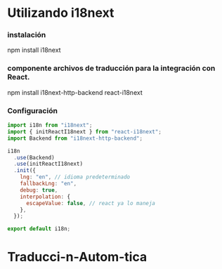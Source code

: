 # Utilizando i18next

### instalación

npm install i18next

### componente archivos de traducción para la integración con React.

npm install i18next-http-backend react-i18next

### Configuración

```js
import i18n from "i18next";
import { initReactI18next } from "react-i18next";
import Backend from "i18next-http-backend";

i18n
  .use(Backend)
  .use(initReactI18next)
  .init({
    lng: "en", // idioma predeterminado
    fallbackLng: "en",
    debug: true,
    interpolation: {
      escapeValue: false, // react ya lo maneja
    },
  });

export default i18n;
```

###
# Traducci-n-Autom-tica
